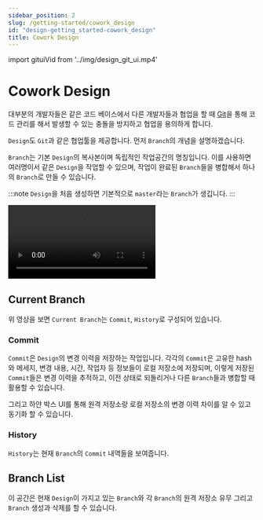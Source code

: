 ```yaml
---
sidebar_position: 2
slug: /getting-started/cowork_design
id: "design-getting_started-cowork_design"
title: Cowork Design
---
```


import gituiVid from '../img/design_git_ui.mp4'

# Cowork Design

대부분의 개발자들은 같은 코드 베이스에서 다른 개발자들과 협업을 할 때 [Git](https://git-scm.com/)을 통해 코드 관리를 해서 발생할 수 있는 충돌을 방지하고 협업을 용의하게 합니다. <br />

`Design`도 `Git`과 같은 협업툴을 제공합니다. 먼저 `Branch`의 개념을 설명하겠습니다.

`Branch`는 기본 `Design`의 복사본이며 독립적인 작업공간의 명칭입니다. 이를 사용하면 여러명이서 같은 `Design`을 작업할 수 있으며, 작업이 완료된 `Branch`들을 병합해서 하나의 `Branch`로 만들 수 있습니다. 

:::note
`Design`을 처음 생성하면 기본적으로 `master`라는 `Branch`가 생깁니다.
:::


<video controls>
  <source src={gituiVid}/>
</video>

## Current Branch

위 영상을 보면 `Current Branch`는 `Commit`, `History`로 구성되어 있습니다.

### Commit

`Commit`은 `Design`의 변경 이력을 저장하는 작업입니다. 각각의 `Commit`은 고유한 hash와 메세지, 변경 내용, 시간, 작업자 등 정보들이 로컬 저장소에 저장되며, 이렇게 저장된 `Commit`들은 변경 이력을 추적하고, 이전 상태로 되돌리거나 다른 `Branch`들과 병합할 때 활용할 수 있습니다. 

그리고 하얀 박스 UI를 통해 원격 저장소랑 로컬 저장소의 변경 이력 차이를 알 수 있고 동기화 할 수 있습니다.


### History

`History`는 현재 `Branch`의 `Commit` 내역들을 보여줍니다.

## Branch List

이 공간은 현재 `Design`이 가지고 있는 `Branch`와 각 `Branch`의 원격 저장소 유무 그리고 `Branch` 생성과 삭제를 할 수 있습니다.


